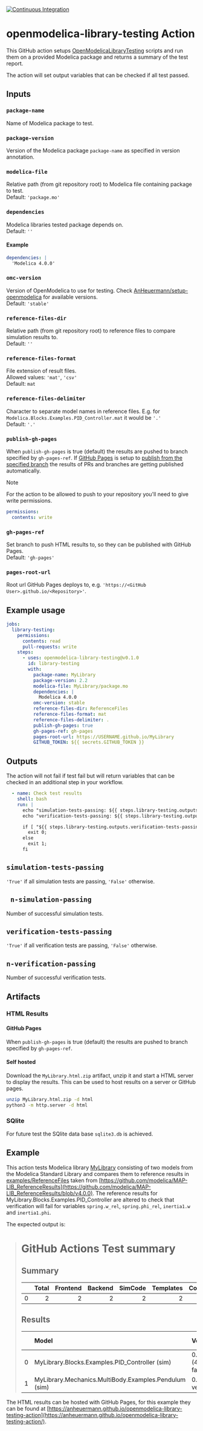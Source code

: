 [![Continuous Integration](https://github.com/AnHeuermann/openmodelica-library-testing-action/actions/workflows/ci.yml/badge.svg)](https://github.com/AnHeuermann/openmodelica-library-testing-action/actions/workflows/ci.yml)

# openmodelica-library-testing Action

This GitHub action setups [OpenModelicaLibraryTesting](https://github.com/OpenModelica/OpenModelicaLibraryTesting)
scripts and run them on a provided Modelica package and returns a summary of the test
report.

The action will set output variables that can be checked if all test passed.

## Inputs

### `package-name`

Name of Modelica package to test.

### `package-version`

Version of the Modelica package `package-name` as specified in version annotation.

### `modelica-file`

Relative path (from git repository root) to Modelica file containing package to test.\
Default: `'package.mo'`

### `dependencies`

Modelica libraries tested package depends on.\
Default: `''`

#### Example

```yml
dependencies: |
  'Modelica 4.0.0'
```

### `omc-version`

Version of OpenModelica to use for testing.
Check
[AnHeuermann/setup-openmodelica](https://github.com/AnHeuermann/setup-openmodelica#available-openmodelica-versions)
for available versions.\
Default: `'stable'`

### `reference-files-dir`

Relative path (from git repository root) to reference files to compare simulation results to.\
Default: `''`

### `reference-files-format`

File extension of result files.\
Allowed values: `'mat'`, `'csv'`\
Default: `mat`

### `reference-files-delimiter`

Character to separate model names in reference files.
E.g. for `Modelica.Blocks.Examples.PID_Controller.mat` it would be `'.'`\
Default: `'.'`

### `publish-gh-pages`

When `publish-gh-pages` is true (default) the results are pushed to branch specified by
`gh-pages-ref`.
If [GitHub Pages](https://pages.github.com/) is setup to
[publish from the specified branch](https://docs.github.com/en/pages/getting-started-with-github-pages/configuring-a-publishing-source-for-your-github-pages-site#publishing-from-a-branch)
the results of PRs and branches are getting published automatically.

> [!NOTE]
> For the action to be allowed to push to your repository you'll need to give write
> permissions.
> ```yml
> permissions:
>   contents: write
> ```

### `gh-pages-ref`

Set branch to push HTML results to, so they can be published with GitHub Pages.\
Default: `'gh-pages'`

### `pages-root-url`

Root url GitHub Pages deploys to, e.g. `'https://<GitHub User>.github.io/<Repository>'`.


## Example usage

```yaml
jobs:
  library-testing:
    permissions:
      contents: read
      pull-requests: write
    steps:
      - uses: openmodelica-library-testing@v0.1.0
        id: library-testing
        with:
          package-name: MyLibrary
          package-version: 2.2
          modelica-file: MyLibrary/package.mo
          dependencies: |
            Modelica 4.0.0
          omc-version: stable
          reference-files-dir: ReferenceFiles
          reference-files-format: mat
          reference-files-delimiter: .
          publish-gh-pages: true
          gh-pages-ref: gh-pages
          pages-root-url: https://USERNAME.github.io/MyLibrary
          GITHUB_TOKEN: ${{ secrets.GITHUB_TOKEN }}
```

## Outputs

The action will not fail if test fail but will return variables that can be checked in an
additional step in your workflow.

```yml
  - name: Check test results
    shell: bash
    run: |
      echo "simulation-tests-passing: ${{ steps.library-testing.outputs.simulation-tests-passing }}"
      echo "verification-tests-passing: ${{ steps.library-testing.outputs.verification-tests-passing }}"

      if [ "${{ steps.library-testing.outputs.verification-tests-passing }}" == "True" ]; then
        exit 0;
      else
        exit 1;
      fi
```

## `simulation-tests-passing`

`'True'` if all simulation tests are passing, `'False'` otherwise.

## ` n-simulation-passing`

Number of successful simulation tests.

## `verification-tests-passing`

`'True'` if all verification tests are passing, `'False'` otherwise.

## `n-verification-passing`

Number of successful verification tests.

## Artifacts

### HTML Results

#### GitHub Pages

When `publish-gh-pages` is true (default) the results are pushed to branch specified by
`gh-pages-ref`.

#### Self hosted

Download the `MyLibrary.html.zip` artifact, unzip it and start a HTML server to display
the results. This can be used to host results on a server or GitHub pages.

```bash
unzip MyLibrary.html.zip -d html
python3 -m http.server -d html
```

### SQlite

For future test the SQlite data base `sqlite3.db` is achieved.

## Example

This action tests Modelica library [MyLibrary](examples/MyLibrary/package.mo) consisting
of two models from the Modelica Standard Library and compares them to reference results
in [examples/ReferenceFiles](examples/ReferenceFiles) taken from
[https://github.com/modelica/MAP-LIB_ReferenceResults](https://github.com/modelica/MAP-LIB_ReferenceResults/blob/v4.0.0).
The reference results for MyLibrary.Blocks.Examples.PID_Controller are altered to check
that verification will fail for variables `spring.w_rel`, `spring.phi_rel`, `inertia1.w`
and `inertia1.phi`.

The expected output is:

> # GitHub Actions Test summary
> ## Summary
>
> |    |   Total |   Frontend |   Backend |   SimCode |   Templates |   Compilation |   Simulation |   Verification |
> |---:|--------:|-----------:|----------:|----------:|------------:|--------------:|-------------:|---------------:|
> |  0 |       2 |          2 |         2 |         2 |           2 |             2 |            2 |              1 |
>
> ## Results
> |    | Model                                                 | Verified          |   Simulate |   Total buildModel |   Parsing |   Frontend |   Backend |   SimCode |   Templates |   Compile |
> |---:|:------------------------------------------------------|:------------------|-----------:|-------------------:|----------:|-----------:|----------:|----------:|------------:|----------:|
> |  0 | MyLibrary.Blocks.Examples.PID_Controller (sim)        | 0.06 (4/7 failed) |       0.03 |               2.46 |      1.86 |       0.23 |      0.03 |      0.01 |        0.03 |      2.16 |
> |  1 | MyLibrary.Mechanics.MultiBody.Examples.Pendulum (sim) | 0.01 (3 verified) |       0.26 |               3.37 |      1.86 |       0.25 |      0.37 |      0.02 |        0.05 |      2.67 |

The HTML results can be hosted with GitHub Pages, for this example they can be found at
[https://anheuermann.github.io/openmodelica-library-testing-action](https://anheuermann.github.io/openmodelica-library-testing-action/).
